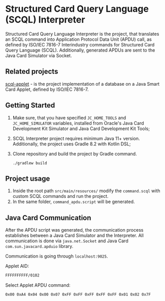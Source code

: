 Structured Card Query Language (SCQL) Interpreter
=================================================

Structured Card Query Language Interpreter is the project, that translates an SCQL command into 
Application Protocol Data Unit (APDU) call, as defined by ISO/IEC 7816-7 Interindustry commands for Structured Card Query Language (SCQL).
Additionally, generated APDUs are sent to the Java Card Simulator via Socket.

Related projects
----------------
[scql-applet](https://github.com/PopularTracy/scql-applet) - is the project implementation of a database on a Java Smart Card Applet, defined by ISO/IEC 7816-7.

Getting Started
--------------
1. Make sure, that you have specified `JC_HOME_TOOLS` and `JC_HOME_SIMULATOR` variables, installed from Oracle's Java Card Development Kit Simulator and Java Card Development Kit Tools;

2. SCQL Interpreter project requires minimum Java 11+ version. Additionally, the project uses Gradle 8.2 with Kotlin DSL;

3. Clone repository and build the project by Gradle command.
    ```shell
    ./gradlew build
    ```

Project usage
-------------
1. Inside the root path `src/main/resources/` modify the `command.scql` with custom SCQL commands and run the project.
2. In the same folder, `command_apdu.script` will be generated.

Java Card Communication
-----------------------
After the APDU script was generated, the communication process establishes between a Java Card Simulator and the Interpreter.
All communication is done via `java.net.Socket` and Java Card `com.sun.javacard.apduio` library.

Communication is going through `localhost:9025`.

Applet AID: 
```txt
FFFFFFFFFF/0102
```

Select Applet APDU command:
```apdu
0x00 0xA4 0x04 0x00 0x07 0xFF 0xFF 0xFF 0xFF 0xFF 0x01 0x02 0x7F
```

